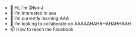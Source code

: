 - 👋 Hi, I’m @Iso-J
- 👀 I’m interested in aaa
- 🌱 I’m currently learning AAA
- 💞️ I’m looking to collaborate on AAAAAHAHAHAHAHHAAH
- 📫 How to reach me Facebook

<!---
Iso-J/Iso-J is a ✨ special ✨ repository because its `README.md` (this file) appears on your GitHub profile.
You can click the Preview link to take a look at your changes.
--->
